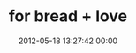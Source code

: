 ---
title: "for bread + love"
date: 2012-05-18 13:27:42 00:00
permalink: /forbreadandlove
twitter: "forbreadandlove"
likes: [76,16,18,1,134,319,541,534,535,618,615,614,616]
id: 314
gravatar: "http://www.gravatar.com/avatar/26b58349e6edf1347fefd752e7cfcd0a"
---